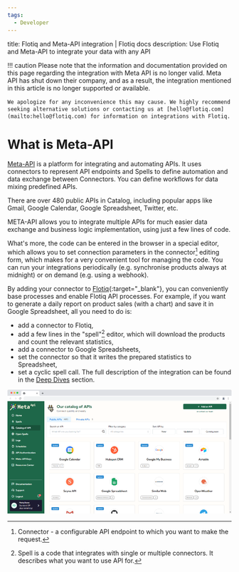 ```yaml
---
tags:
  - Developer
---
```


title: Flotiq and Meta-API integration | Flotiq docs
description: Use Flotiq and Meta-API to integrate your data with any API 

!!! caution
    Please note that the information and documentation provided on this page regarding the integration with Meta API is no longer valid.
    Meta API has shut down their company, and as a result, the integration mentioned in this article is no longer supported or available.

    We apologize for any inconvenience this may cause. We highly recommend seeking alternative solutions or contacting us at [hello@flotiq.com](mailto:hello@flotiq.com) for information on integrations with Flotiq.

# What is Meta-API

[Meta-API](https://meta-api.io) is a platform for integrating and automating APIs. 
It uses connectors to represent API endpoints and Spells to define automation and data exchange between Connectors. 
You can define workflows for data mixing predefined APIs. 

There are over 480 public APIs in Catalog, including popular apps like Gmail, Google Calendar,
Google Spreadsheet, Twitter, etc.

META-API allows you to integrate multiple APIs for much easier data exchange and business logic implementation, using just a few lines of code.

What's more, the code can be entered in the browser in a special editor, which allows you to set connection parameters in the connector[^1] editing form, which makes for a very convenient tool for managing the code.
You can run your integrations periodically (e.g. synchronise products always at midnight) or on demand (e.g. using a webhook).

By adding your connector to [Flotiq](https://flotiq.com/){:target="_blank"}, you can conveniently base processes and enable Flotiq API processes.
For example, if you want to generate a daily report on product sales (with a chart) and save it in Google Spreadsheet, all you need to do is:

 * add a connector to Flotiq,
 * add a few lines in the "spell"[^2] editor, which will download the products and count the relevant statistics,
 * add a connector to Google Spreadsheets,
 * set the connector so that it writes the prepared statistics to Spreadsheet,
 * set a cyclic spell call.
The full description of the integration can be found in the [Deep Dives](../Deep-Dives/metaapi.md) section.

[^1]: Connector - a configurable API endpoint to which you want to make the request.
[^2]: Spell is a code that integrates with single or multiple connectors. It describes what you want to use API for.


![Meta-API dashboard](images/metaapi/meta-about.png)
